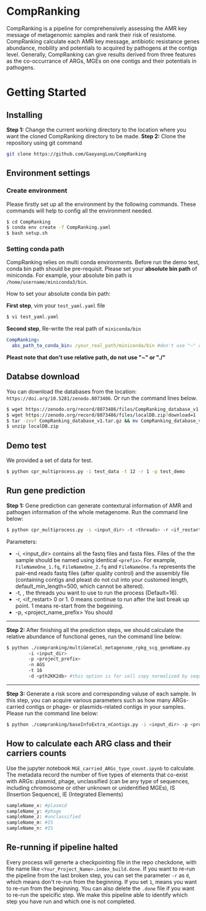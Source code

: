 # CompRanking

CompRanking is a pipeline for comprehensively assessing the AMR key message of metagenomic samples and rank their risk of resistome. CompRanking calculate each AMR key message, antibiotic resistance genes abundance, mobility and potentials to acquired by pathogens at the contigs level. Generally, CompRanking can give results derived from three features as the co-occurrance of ARGs, MGEs on one contigs and their potentials in pathogens.

# Getting Started
## Installing
**Step 1:** Change the current working directory to the location where you want the cloned CompRanking directory to be made. **Step 2:** Clone the repository using git command
```sh
git clone https://github.com/GaoyangLuo/CompRanking
```

## Environment settings
### Create environment
Please firstly set up all the environment by the following commands. These commands will help to config all the environment needed.
```sh
$ cd CompRanking
$ conda env create -f CompRanking.yaml
$ bash setup.sh
```
### Setting conda path
CompRanking relies on multi conda environments. Before run the demo test, conda bin path should be pre-requisit. Please set your **absolute bin path** of miniconda. For example, your absolute bin path is `/home/username/miniconda3/bin`.

How to set your absolute conda bin path:

**First step**, vim your `test_yaml.yaml` file
```sh
$ vi test_yaml.yaml
```
**Second step**, Re-write the real path of `miniconda/bin`
```yaml
CompRanking:
  abs_path_to_conda_bin: /your_real_path/miniconda/bin #don't use "~" or "./", please use absolute path
```
**Pleast note that don't use relative path, do not use "~" or "./"**

## Databse download
You can download the databases from the location: `https://doi.org/10.5281/zenodo.8073486`. Or run the command lines below.
```sh
$ wget https://zenodo.org/record/8073486/files/CompRanking_database_v1.tar.gz?download=1
$ wget https://zenodo.org/record/8073486/files/localDB.zip?download=1
$ tar -zxvf CompRanking_database_v1.tar.gz && mv CompRanking_database_v1 databases
$ unzip localDB.zip
```

## Demo test
We provided a set of data for test.
```sh
$ python cpr_multiprocess.py -i test_data -t 12 -r 1 -p test_demo
``` 

## Run gene prediction
**Step 1:** Gene prediction can generate contextural information of AMR and pathogen information of the whole metagenome. Run the command line below:
```sh
$ python cpr_multiprocess.py -i <input_dir> -t <threads> -r <if_restart> -p <project_name_prefix>
``` 

Parameters: 
- -i, <input_dir> contains all the fastq files and fasta files. Files of the the sample should be named using identical `<prefix>`. For example, `FileNameOne_1.fq`, `FileNameOne_2.fq` and `FileNameOne.fa` represents the pair-end reads fastq files (after quality control) and the assembly file (containing contigs and pleast do not cut into your customed length, default_min_length=500, which cannot be altered).
- -t, <threads>, the threads you want to use to run the process (Default=16).
- -r, <if_restart> 0 or 1. 0 means continue to run after the last break up point. 1 means re-start from the begeining.
- -p, <project_name_prefix> You should

---

**Step 2:** After finishing all the prediction steps, we should calculate the relative abundance of functional genes, run the command line below:
```sh
$ python ./compranking/multiGeneCal_metagenome_rpkg_scg_geneName.py 
        -i <input_dir> 
        -p <project_prefix> 
        -n AGS
        -t 16
        -d <pth2KK2db> #this option is for cell copy normalized by sequence abundance, need to run multiGeneCal_16s.py
```

---

**Step 3:** Generate a risk score and corresponding valuse of each sample. In this step, you can acquire various parameters such as how many ARGs-carried contigs or phage- or plasmids-related contigs in your samples. Please run the command line below:
```sh
$ python ./compranking/baseInfoExtra_nContigs.py -i <input_dir> -p <project_name_prefix>
```

## How to calculate each ARG class and their carriers counts

Use the jupyter notebook `MGE_carried_ARGs_type_count.ipynb` to calculate. The metadata record the number of five types of elements that co-exist with ARGs: plasmid, phage, unclassified (can be any type of sequences, including chromosome or other unknown or unidentified MGEs), IS (Insertion Sequence), IE (Integrated Elements) 
```sh
sampleName_x: #plasmid
sampleName_y: #phage
sampleName_z: #unclassified
sampleName_m: #IS
sampleName_n: #IS
```

## Re-running if pipeline halted
Every process will generte a checkpointing file in the repo checkdone, with file name like `<Your_Project_Name>.index_build.done`. If you want to re-run the pipeline from the last broken step, you can set the parameter `-r` as `0`, which means don't re-run from the beginning. If you set `1`, means you want to re-run from the beginning. You can also delete the `.done` file if you want to re-run the speicific step. We make this pipeline able to identify which step you have run and which one is not completed.
